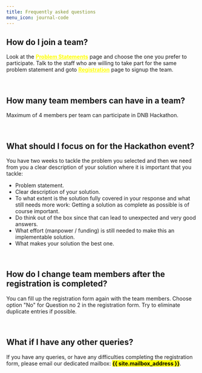 ```yaml
---
title: Frequently asked questions
menu_icon: journal-code
---
```


## How do I join a team?

Look at the <a href="{{ site.baseurl }}{% link projects.md %}" style="color:yellow"><b>Problem Statements</b></a> page and choose the one you prefer to participate. Talk to the staff who are willing to take part for the same problem statement and goto <a href="{{ site.baseurl }}{% link registration.md %}" style="color:yellow"><b>Registration</b></a> page to signup the team.

<br>

## How many team members can have in a team?
Maximum of 4 members per team can participate in DNB Hackathon.

<br>

## What should I focus on for the Hackathon event?
You have two weeks to tackle the problem you selected and then we need from you a clear description of your solution where it is important that you tackle:
<div>
  <ul>
    <li>Problem statement.</li>
    <li>Clear description of your solution.</li>
    <li>To what extent is the solution fully covered in your response and what still needs more work: Getting a solution as complete as possible is of course important.</li>
    <li>Do think out of the box since that can lead to unexpected and very good answers.</li>
    <li>What effort (manpower / funding) is still needed to make this an implementable solution.</li>
    <li>What makes your solution the best one.</li>
  </ul>
</div>


<br>

## How do I change team members after the registration is completed?
You can fill up the registration form again with the team members. Choose option "No" for Question no 2 in the registration form. Try to eliminate duplicate entries if possible.

<br>

## What if I have any other queries?

If you have any queries, or have any difficulties completing the registration form,
please email our dedicated mailbox: <mark><b>{{ site.mailbox_address }}</b></mark>.